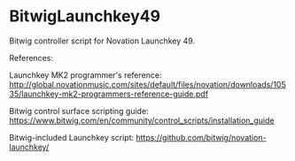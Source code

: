 # BitwigLaunchkey49
Bitwig controller script for Novation Launchkey 49.

References:

Launchkey MK2 programmer's reference: http://global.novationmusic.com/sites/default/files/novation/downloads/10535/launchkey-mk2-programmers-reference-guide.pdf

Bitwig control surface scripting guide: https://www.bitwig.com/en/community/control_scripts/installation_guide

Bitwig-included Launchkey script: https://github.com/bitwig/novation-launchkey/

